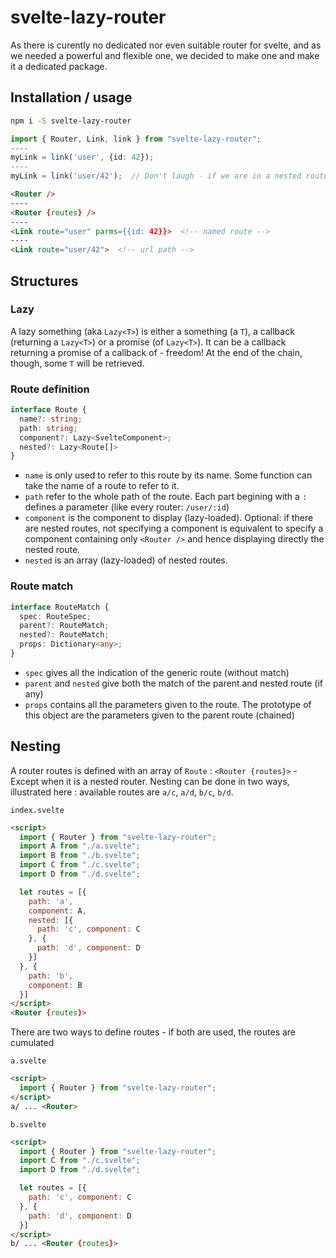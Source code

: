 # svelte-lazy-router

As there is curently no dedicated nor even suitable router for svelte, and as we needed a powerful and flexible one, we decided to make one and make it a dedicated package.

## Installation / usage

```sh
npm i -S svelte-lazy-router
```

```typescript
import { Router, Link, link } from "svelte-lazy-router";
----
myLink = link('user', {id: 42});
----
myLink = link('user/42');  // Don't laugh - if we are in a nested router, this might become `/en/user/42` or `/de/user/42` depending of the parent router
```

```html
<Router />
----
<Router {routes} />
----
<Link route="user" parms={{id: 42}}>  <!-- named route -->
----
<Link route="user/42">  <!-- url path -->
```

## Structures

### Lazy

A lazy something (aka `Lazy<T>`) is either a something (a `T`), a callback (returning a `Lazy<T>`) or a promise (of `Lazy<T>`).
It can be a callback returning a promise of a callback of - freedom! At the end of the chain, though, some `T` will be retrieved.

### Route definition

```ts
interface Route {
  name?: string;
  path: string;
  component?: Lazy<SvelteComponent>;
  nested?: Lazy<Route[]>
}
```

- `name` is only used to refer to this route by its name. Some function can take the name of a route to refer to it.
- `path` refer to the whole path of the route. Each part begining with a `:` defines a parameter (like every router: `/user/:id`)
- `component` is the component to display (lazy-loaded). Optional: if there are nested routes, not specifying a component is
 equivalent to specify a component containing only `<Router />` and hence displaying directly the nested route.
- `nested` is an array (lazy-loaded) of nested routes.

### Route match

```ts
interface RouteMatch {
  spec: RouteSpec;
  parent?: RouteMatch;
  nested?: RouteMatch;
  props: Dictionary<any>;
}
```

- `spec` gives all the indication of the generic route (without match)
- `parent` and `nested` give both the match of the parent and nested route (if any)
- `props` contains all the parameters given to the route. The prototype of this object are the parameters given to the parent route (chained)

## Nesting

A router routes is defined with an array of `Route` : `<Router {routes}>` - Except when it is a nested router. Nesting can be done in two ways, illustrated here : available routes are `a/c`, `a/d`, `b/c`, `b/d`.

`index.svelte`

```html
<script>
  import { Router } from "svelte-lazy-router";
  import A from "./a.svelte";
  import B from "./b.svelte";
  import C from "./c.svelte";
  import D from "./d.svelte";

  let routes = [{
    path: 'a',
    component: A,
    nested: [{
      path: 'c', component: C
    }, {
      path: 'd', component: D
    }]
  }, {
    path: 'b',
    component: B
  }]
</script>
<Router {routes}>
```

There are two ways to define routes - if both are used, the routes are cumulated

`a.svelte`

```html
<script>
  import { Router } from "svelte-lazy-router";
</script>
a/ ... <Router>
```

`b.svelte`

```html
<script>
  import { Router } from "svelte-lazy-router";
  import C from "./c.svelte";
  import D from "./d.svelte";

  let routes = [{
    path: 'c', component: C
  }, {
    path: 'd', component: D
  }]
</script>
b/ ... <Router {routes}>
```